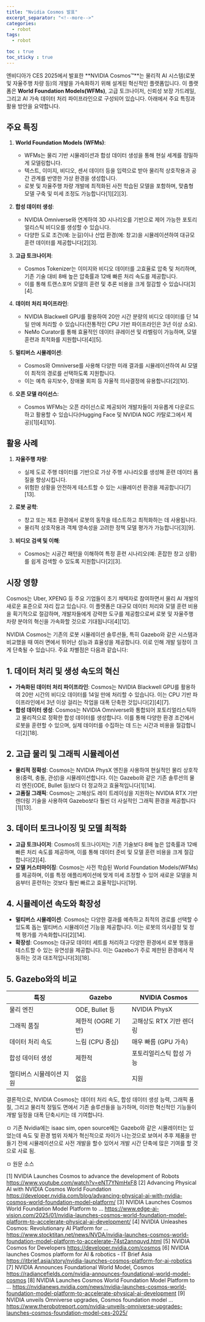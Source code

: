 ```yaml
---
title: "Nvidia Cosmos 발표"
excerpt_separator: "<!--more-->"
categories:
  - robot
tags:
  - robot

toc : true
toc_sticky : true
---
```


엔비디아가 CES 2025에서 발표한 **NVIDIA Cosmos™**는 물리적 AI 시스템(로봇 및 자율주행 차량 등)의 개발을 가속화하기 위해 설계된 혁신적인 플랫폼입니다. 이 플랫폼은 **World Foundation Models(WFMs)**, 고급 토크나이저, 신뢰성 보장 가드레일, 그리고 AI 가속 데이터 처리 파이프라인으로 구성되어 있습니다. 아래에서 주요 특징과 활용 방안을 요약합니다.

## 주요 특징

1. **World Foundation Models (WFMs)**:
   - WFMs는 물리 기반 시뮬레이션과 합성 데이터 생성을 통해 현실 세계를 정밀하게 모델링합니다.
   - 텍스트, 이미지, 비디오, 센서 데이터 등을 입력으로 받아 물리적 상호작용과 공간 관계를 반영한 가상 환경을 생성합니다.
   - 로봇 및 자율주행 차량 개발에 최적화된 사전 학습된 모델을 포함하며, 맞춤형 모델 구축 및 미세 조정도 가능합니다[1][2][3].

2. **합성 데이터 생성**:
   - NVIDIA Omniverse와 연계하여 3D 시나리오를 기반으로 제어 가능한 포토리얼리스틱 비디오를 생성할 수 있습니다.
   - 다양한 도로 조건(예: 눈길)이나 산업 환경(예: 창고)을 시뮬레이션하여 대규모 훈련 데이터를 제공합니다[2][3].

3. **고급 토크나이저**:
   - Cosmos Tokenizer는 이미지와 비디오 데이터를 고효율로 압축 및 처리하며, 기존 기술 대비 8배 높은 압축률과 12배 빠른 처리 속도를 제공합니다.
   - 이를 통해 트랜스포머 모델의 훈련 및 추론 비용을 크게 절감할 수 있습니다[3][4].

4. **데이터 처리 파이프라인**:
   - NVIDIA Blackwell GPU를 활용하여 20만 시간 분량의 비디오 데이터를 단 14일 만에 처리할 수 있습니다(전통적인 CPU 기반 파이프라인은 3년 이상 소요).
   - NeMo Curator를 통해 효율적인 데이터 큐레이션 및 라벨링이 가능하며, 모델 훈련과 최적화를 지원합니다[4][5].

5. **멀티버스 시뮬레이션**:
   - Cosmos와 Omniverse를 사용해 다양한 미래 결과를 시뮬레이션하여 AI 모델이 최적의 경로를 선택하도록 지원합니다.
   - 이는 예측 유지보수, 장애물 회피 등 자율적 의사결정에 유용합니다[2][10].

6. **오픈 모델 라이선스**:
   - Cosmos WFMs는 오픈 라이선스로 제공되어 개발자들이 자유롭게 다운로드하고 활용할 수 있습니다(Hugging Face 및 NVIDIA NGC 카탈로그에서 제공)[1][4][10].

## 활용 사례

1. **자율주행 차량**:
   - 실제 도로 주행 데이터를 기반으로 가상 주행 시나리오를 생성해 훈련 데이터 품질을 향상시킵니다.
   - 위험한 상황을 안전하게 테스트할 수 있는 시뮬레이션 환경을 제공합니다[7][13].

2. **로봇 공학**:
   - 창고 또는 제조 환경에서 로봇의 동작을 테스트하고 최적화하는 데 사용됩니다.
   - 물리적 상호작용과 객체 영속성을 고려한 정책 모델 평가가 가능합니다[3][9].

3. **비디오 검색 및 이해**:
   - Cosmos는 시공간 패턴을 이해하여 특정 훈련 시나리오(예: 혼잡한 창고 상황)를 쉽게 검색할 수 있도록 지원합니다[2][3].

## 시장 영향
Cosmos는 Uber, XPENG 등 주요 기업들이 초기 채택자로 참여하면서 물리 AI 개발의 새로운 표준으로 자리 잡고 있습니다. 이 플랫폼은 대규모 데이터 처리와 모델 훈련 비용을 획기적으로 절감하며, 개발자들에게 강력한 도구를 제공함으로써 로봇 및 자율주행 차량 분야의 혁신을 가속화할 것으로 기대됩니다[4][12].   

NVIDIA Cosmos는 기존의 로봇 시뮬레이션 솔루션들, 특히 Gazebo와 같은 시스템과 비교했을 때 여러 면에서 뛰어난 성능과 효율성을 제공합니다. 이로 인해 개발 일정이 크게 단축될 수 있습니다. 주요 차별점은 다음과 같습니다:   

## **1. 데이터 처리 및 생성 속도의 혁신**
- **가속화된 데이터 처리 파이프라인**: Cosmos는 NVIDIA Blackwell GPU를 활용하여 20만 시간의 비디오 데이터를 14일 만에 처리할 수 있습니다. 이는 CPU 기반 파이프라인에서 3년 이상 걸리는 작업을 대폭 단축한 것입니다[2][4][7].
- **합성 데이터 생성**: Cosmos는 NVIDIA Omniverse와 통합되어 포토리얼리스틱하고 물리적으로 정확한 합성 데이터를 생성합니다. 이를 통해 다양한 환경 조건에서 로봇을 훈련할 수 있으며, 실제 데이터를 수집하는 데 드는 시간과 비용을 절감합니다[2][18].

## **2. 고급 물리 및 그래픽 시뮬레이션**
- **물리적 정확성**: Cosmos는 NVIDIA PhysX 엔진을 사용하여 현실적인 물리 상호작용(중력, 충돌, 관성)을 시뮬레이션합니다. 이는 Gazebo와 같은 기존 솔루션의 물리 엔진(ODE, Bullet 등)보다 더 정교하고 효율적입니다[1][14].
- **고품질 그래픽**: Cosmos는 고해상도 레이 트레이싱을 지원하는 NVIDIA RTX 기반 렌더링 기술을 사용하여 Gazebo보다 훨씬 더 사실적인 그래픽 환경을 제공합니다[1][13].

## **3. 데이터 토크나이징 및 모델 최적화**
- **고급 토크나이저**: Cosmos의 토크나이저는 기존 기술보다 8배 높은 압축률과 12배 빠른 처리 속도를 제공하며, 이를 통해 데이터 준비 및 모델 훈련 비용을 크게 절감합니다[2][4].
- **모델 커스터마이징**: Cosmos는 사전 학습된 World Foundation Models(WFMs)를 제공하며, 이를 특정 애플리케이션에 맞게 미세 조정할 수 있어 새로운 모델을 처음부터 훈련하는 것보다 훨씬 빠르고 효율적입니다[19].

## **4. 시뮬레이션 속도와 확장성**
- **멀티버스 시뮬레이션**: Cosmos는 다양한 결과를 예측하고 최적의 경로를 선택할 수 있도록 돕는 멀티버스 시뮬레이션 기능을 제공합니다. 이는 로봇의 의사결정 및 정책 평가를 가속화합니다[2][14].
- **확장성**: Cosmos는 대규모 데이터 세트를 처리하고 다양한 환경에서 로봇 행동을 테스트할 수 있는 유연성을 제공합니다. 이는 Gazebo가 주로 제한된 환경에서 작동하는 것과 대조적입니다[3][18].

## **5. Gazebo와의 비교**
| 특징                     | Gazebo                          | NVIDIA Cosmos                  |
|--------------------------|---------------------------------|--------------------------------|
| 물리 엔진                | ODE, Bullet 등                 | NVIDIA PhysX                  |
| 그래픽 품질              | 제한적 (OGRE 기반)              | 고해상도 RTX 기반 렌더링       |
| 데이터 처리 속도          | 느림 (CPU 중심)                | 매우 빠름 (GPU 가속)           |
| 합성 데이터 생성          | 제한적                          | 포토리얼리스틱 합성 가능        |
| 멀티버스 시뮬레이션 지원   | 없음                           | 지원                           |

결론적으로, NVIDIA Cosmos는 데이터 처리 속도, 합성 데이터 생성 능력, 그래픽 품질, 그리고 물리적 정밀도 면에서 기존 솔루션들을 능가하며, 이러한 혁신적인 기능들이 개발 일정을 대폭 단축시키는 데 기여합니다.

ㅁ 기존 Nvidia에는 isaac sim, open source에는 Gazebo와 같은 시뮬레이터는 있었는데 속도 및 환경 범위 자체가 혁신적으로 차이가 나는것으로 보여서 추후 제품을 만들기 전에 시뮬레이션으로 사전 개발을 할수 있어서 개발 시간 단축에 많은 기여를 할 것으로 사료 됨. 


ㅁ 원문 소스

[1] NVIDIA Launches Cosmos to advance the development of Robots 
https://www.youtube.com/watch?v=eNT7YNmHxF8
[2] Advancing Physical AI with NVIDIA Cosmos World Foundation
  https://developer.nvidia.com/blog/advancing-physical-ai-with-nvidia-cosmos-world-foundation-model-platform/
[3] NVIDIA Launches Cosmos World Foundation Model Platform to ... 
https://www.edge-ai-vision.com/2025/01/nvidia-launches-cosmos-world-foundation-model-platform-to-accelerate-physical-ai-development/
[4] NVIDIA Unleashes Cosmos: Revolutionary AI Platform for ... 
https://www.stocktitan.net/news/NVDA/nvidia-launches-cosmos-world-foundation-model-platform-to-accelerate-74st2annquyd.html
[5] NVIDIA Cosmos for Developers 
https://developer.nvidia.com/cosmos
[6] NVIDIA launches Cosmos platform for AI & robotics - IT Brief Asia 
https://itbrief.asia/story/nvidia-launches-cosmos-platform-for-ai-robotics
[7] NVIDIA Announces Foundational World Model, Cosmos 
https://radiancefields.com/nvidia-announces-foundational-world-model-cosmos
[8] NVIDIA Launches Cosmos World Foundation Model Platform to ... 
https://nvidianews.nvidia.com/news/nvidia-launches-cosmos-world-foundation-model-platform-to-accelerate-physical-ai-development
[9] NVIDIA unveils Omniverse upgrades, Cosmos foundation model ... 
https://www.therobotreport.com/nvidia-unveils-omniverse-upgrades-launches-cosmos-foundation-model-ces-2025/
